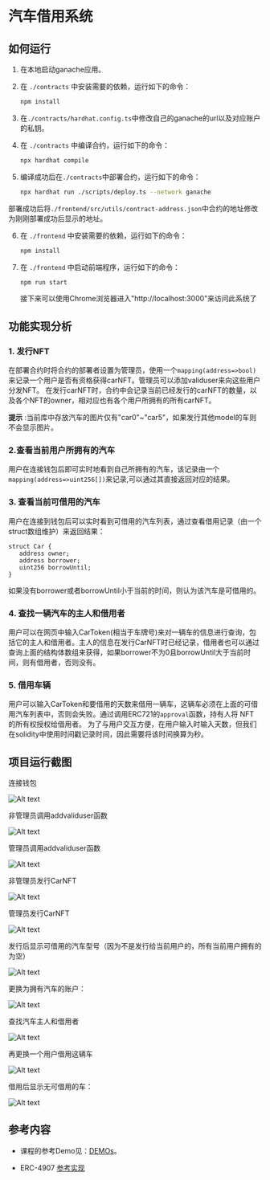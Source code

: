 # 汽车借用系统



## 如何运行

1. 在本地启动ganache应用。

2. 在 `./contracts` 中安装需要的依赖，运行如下的命令：
    ```bash
    npm install
    ```
3. 在`./contracts/hardhat.config.ts`中修改自己的ganache的url以及对应账户的私钥。

4. 在 `./contracts` 中编译合约，运行如下的命令：
    ```bash
    npx hardhat compile
    ```
5. 编译成功后在`./contracts`中部署合约，运行如下的命令：
   ```bash
   npx hardhat run ./scripts/deploy.ts --network ganache
   ```
部署成功后将`./frontend/src/utils/contract-address.json`中合约的地址修改为刚刚部署成功后显示的地址。

6. 在 `./frontend` 中安装需要的依赖，运行如下的命令：
    ```bash
    npm install
    ```
    
7. 在 `./frontend` 中启动前端程序，运行如下的命令：
    ```bash
    npm run start
    ```
    
   接下来可以使用Chrome浏览器进入"http://localhost:3000"来访问此系统了

## 功能实现分析

### 1. 发行NFT
在部署合约时将合约的部署者设置为管理员，使用一个`mapping(address=>bool)`来记录一个用户是否有资格获得carNFT。管理员可以添加validuser来向这些用户分发NFT。
在发行carNFT时，合约中会记录当前已经发行的carNFT的数量，以及各个NFT的owner，相对应也有各个用户所拥有的所有carNFT。

**提示** :当前库中存放汽车的图片仅有"car0"~"car5"，如果发行其他model的车则不会显示图片。

### 2.查看当前用户所拥有的汽车
用户在连接钱包后即可实时地看到自己所拥有的汽车，该记录由一个`mapping(address=>uint256[])`来记录,可以通过其直接返回对应的结果。

### 3. 查看当前可借用的汽车
用户在连接到钱包后可以实时看到可借用的汽车列表，通过查看借用记录（由一个struct数组维护）来返回结果：
```solidity
struct Car {
   address owner;
   address borrower;
   uint256 borrowUntil;
}
```
如果没有borrower或者borrowUntil小于当前的时间，则认为该汽车是可借用的。
### 4. 查找一辆汽车的主人和借用者
用户可以在网页中输入CarToken(相当于车牌号)来对一辆车的信息进行查询，包括它的主人和借用者。主人的信息在发行CarNFT时已经记录，借用者也可以通过查询上面的结构体数组来获得，如果borrower不为0且borrowUntil大于当前时间，则有借用者，否则没有。

### 5. 借用车辆

用户可以输入CarToken和要借用的天数来借用一辆车，这辆车必须在上面的可借用汽车列表中，否则会失败。通过调用ERC721的`approval`函数，持有人将 NFT 的所有权授权给借用者。
为了与用户交互方便，在用户输入时输入天数，但我们在solidity中使用时间戳记录时间，因此需要将该时间换算为秒。


## 项目运行截图

连接钱包

![Alt text](screenshot/%E5%BE%AE%E4%BF%A1%E5%9B%BE%E7%89%87_20231031194522.png)

非管理员调用addvaliduser函数

![Alt text](screenshot/%E5%BE%AE%E4%BF%A1%E5%9B%BE%E7%89%87_20231031194540.png)

管理员调用addvaliduser函数

![Alt text](screenshot/%E5%BE%AE%E4%BF%A1%E5%9B%BE%E7%89%87_20231031194547.png)

非管理员发行CarNFT

![Alt text](screenshot/%E5%BE%AE%E4%BF%A1%E5%9B%BE%E7%89%87_20231031195331.png)

管理员发行CarNFT

![Alt text](screenshot/%E5%BE%AE%E4%BF%A1%E5%9B%BE%E7%89%87_20231031194554.png)

发行后显示可借用的汽车型号（因为不是发行给当前用户的，所有当前用户拥有的为空）

![Alt text](screenshot/%E5%BE%AE%E4%BF%A1%E5%9B%BE%E7%89%87_20231031194559.png)

更换为拥有汽车的账户：

![Alt text](screenshot/%E5%BE%AE%E4%BF%A1%E5%9B%BE%E7%89%87_20231031194603.png)

查找汽车主人和借用者

![Alt text](screenshot/%E5%BE%AE%E4%BF%A1%E5%9B%BE%E7%89%87_20231031194607.png)

再更换一个用户借用这辆车

![Alt text](screenshot/%E5%BE%AE%E4%BF%A1%E5%9B%BE%E7%89%87_20231031195140.png)

借用后显示无可借用的车：

![Alt text](screenshot/%E5%BE%AE%E4%BF%A1%E5%9B%BE%E7%89%87_20231031194611.png)

## 参考内容

- 课程的参考Demo见：[DEMOs](https://github.com/LBruyne/blockchain-course-demos)。

- ERC-4907 [参考实现](https://eips.ethereum.org/EIPS/eip-4907)

